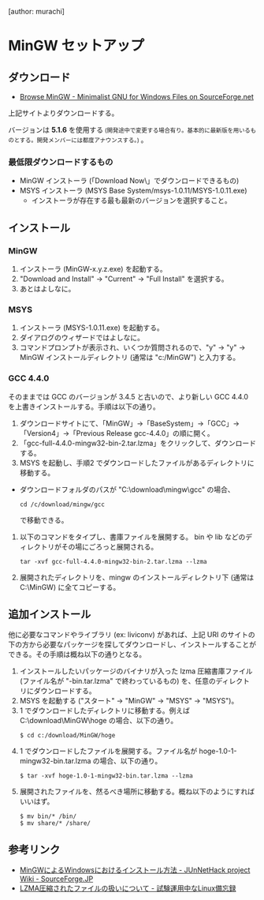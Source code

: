 [author: murachi]
# MinGW セットアップ

## ダウンロード

* [Browse MinGW - Minimalist GNU for Windows Files on SourceForge.net](http:://sourceforge.net/projects/mingw/files/)

上記サイトよりダウンロードする。

バージョンは **5.1.6** を使用する<small> (開発途中で変更する場合有り。基本的に最新版を用いるものとする。開発メンバーには都度アナウンスする。) </small>。

### 最低限ダウンロードするもの

* MinGW インストーラ (「Download Now\」でダウンロードできるもの)
* MSYS インストーラ (MSYS Base System/msys-1.0.11/MSYS-1.0.11.exe)
  * インストーラが存在する最も最新のバージョンを選択すること。

## インストール

### MinGW

1. インストーラ (MinGW-x.y.z.exe) を起動する。
1. "Download and Install" -> "Current" -> "Full Install" を選択する。
1. あとはよしなに。

### MSYS

1. インストーラ (MSYS-1.0.11.exe) を起動する。
1. ダイアログのウィザードではよしなに。
1. コマンドプロンプトが表示され、いくつか質問されるので、"y" -> "y" -> MinGW インストールディレクトリ (通常は "c:/MinGW") と入力する。

### GCC 4.4.0

そのままでは GCC のバージョンが 3.4.5 と古いので、より新しい GCC 4.4.0 を上書きインストールする。手順は以下の通り。

1. ダウンロードサイトにて、「MinGW」→「BaseSystem」→「GCC」→「Version4」→「Previous Release gcc-4.4.0」の順に開く。
1. 「gcc-full-4.4.0-mingw32-bin-2.tar.lzma」をクリックして、ダウンロードする。
1. MSYS を起動し、手順2 でダウンロードしたファイルがあるディレクトリに移動する。
  * ダウンロードフォルダのパスが "C:\download\mingw\gcc" の場合、
    ```
    cd /c/download/mingw/gcc
    ```
    で移動できる。
1. 以下のコマンドをタイプし、書庫ファイルを展開する。 bin や lib などのディレクトリがその場にごろっと展開される。
   ```
   tar -xvf gcc-full-4.4.0-mingw32-bin-2.tar.lzma --lzma
   ```
1. 展開されたディレクトリを、mingw のインストールディレクトリ下 (通常は C:\MinGW) に全てコピーする。

## 追加インストール

他に必要なコマンドやライブラリ (ex: liviconv) があれば、上記 URI のサイトの下の方から必要なパッケージを探してダウンロードし、インストールすることができる。その手順は概ね以下の通りとなる。

1. インストールしたいパッケージのバイナリが入った lzma 圧縮書庫ファイル (ファイル名が "-bin.tar.lzma" で終わっているもの) を、任意のディレクトリにダウンロードする。
1. MSYS を起動する ("スタート" -> "MinGW" -> "MSYS" -> "MSYS")。
1. 1 でダウンロードしたディレクトリに移動する。例えば C:\download\MinGW\hoge の場合、以下の通り。
   ```
   $ cd c:/download/MinGW/hoge
   ```
1. 1 でダウンロードしたファイルを展開する。ファイル名が hoge-1.0-1-mingw32-bin.tar.lzma の場合、以下の通り。
   ```
   $ tar -xvf hoge-1.0-1-mingw32-bin.tar.lzma --lzma
   ```
1. 展開されたファイルを、然るべき場所に移動する。概ね以下のようにすればいいはず。
   ```
   $ mv bin/* /bin/
   $ mv share/* /share/
   ```

## 参考リンク

* [MinGWによるWindowsにおけるインストール方法 - JUnNetHack project Wiki - SourceForge.JP](http:://sourceforge.jp/projects/junnethack/wiki/MinGW%E3%81%AB%E3%82%88%E3%82%8BWindows%E3%81%AB%E3%81%8A%E3%81%91%E3%82%8B%E3%82%A4%E3%83%B3%E3%82%B9%E3%83%88%E3%83%BC%E3%83%AB%E6%96%B9%E6%B3%95)
* [LZMA圧縮されたファイルの扱いについて - 試験運用中なLinux備忘録](http:://d.hatena.ne.jp/kakurasan/20080511/p1)
